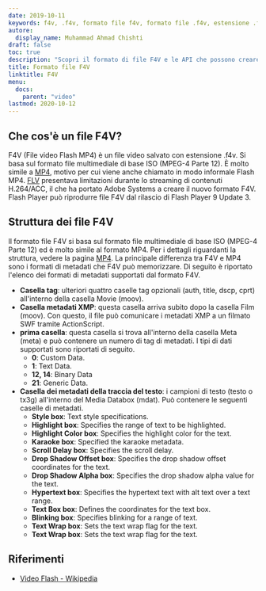 ```yaml
---
date: 2019-10-11
keywords: f4v, .f4v, formato file f4v, formato file .f4v, estensione .f4v, estensione f4v, formato video f4v, come aprire file f4v, cosa sono i file f4v
autore:
  display_name: Muhammad Ahmad Chishti
draft: false
toc: true
description: "Scopri il formato di file F4V e le API che possono creare e aprire file F4V"
title: Formato file F4V
linktitle: F4V
menu:
  docs:
    parent: "video"
lastmod: 2020-10-12
---
```


## Che cos'è un file F4V? ##

F4V (File video Flash MP4) è un file video salvato con estensione .f4v. Si basa sul formato file multimediale di base ISO (MPEG-4 Parte 12). È molto simile a [MP4](/it/video/mp4/), motivo per cui viene anche chiamato in modo informale Flash MP4. [FLV](/it/video/flv/) presentava limitazioni durante lo streaming di contenuti H.264/ACC, il che ha portato Adobe Systems a creare il nuovo formato F4V. Flash Player può riprodurre file F4V dal rilascio di Flash Player 9 Update 3.

## Struttura dei file F4V ##

Il formato file F4V si basa sul formato file multimediale di base ISO (MPEG-4 Parte 12) ed è molto simile al formato MP4. Per i dettagli riguardanti la struttura, vedere la pagina [MP4](/it/video/mp4/). La principale differenza tra F4V e MP4 sono i formati di metadati che F4V può memorizzare. Di seguito è riportato l'elenco dei formati di metadati supportati dal formato F4V.

- **Casella tag**: ulteriori quattro caselle tag opzionali (auth, title, dscp, cprt) all'interno della casella Movie (moov).
- **Casella metadati XMP**: questa casella arriva subito dopo la casella Film (moov). Con questo, il file può comunicare i metadati XMP a un filmato SWF tramite ActionScript.
- **prima casella**: questa casella si trova all'interno della casella Meta (meta) e può contenere un numero di tag di metadati. I tipi di dati supportati sono riportati di seguito.
  - **0**: Custom Data.
  - **1**: Text Data.
  - **12, 14**: Binary Data
  - **21**: Generic Data.
- **Casella dei metadati della traccia del testo**: i campioni di testo (testo o tx3g) all'interno del Media Databox (mdat). Può contenere le seguenti caselle di metadati.
  - **Style box**: Text style specifications.
  - **Highlight box**: Specifies the range of text to be highlighted.
  - **Highlight Color box**: Specifies the highlight color for the text.
  - **Karaoke box**: Specified the karaoke metadata.
  - **Scroll Delay box**: Specifies the scroll delay.
  - **Drop Shadow Offset box**: Specifies the drop shadow offset coordinates for the text.
  - **Drop Shadow Alpha box**: Specifies the drop shadow alpha value for the text.
  - **Hypertext box**: Specifies the hypertext text with alt text over a text range.
  - **Text Box box**: Defines the coordinates for the text box.
  - **Blinking box**: Specifies blinking for a range of text.
  - **Text Wrap box**: Sets the text wrap flag for the text.
  - **Text Wrap box**: Sets the text wrap flag for the text.

## Riferimenti ##

- [Video Flash - Wikipedia](https://en.wikipedia.org/wiki/Flash_Video)

